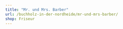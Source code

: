 ```yaml
---
title: "Mr. und Mrs. Barber"
url: /buchholz-in-der-nordheide/mr-und-mrs-barber/
shop: Friseur
---
```


